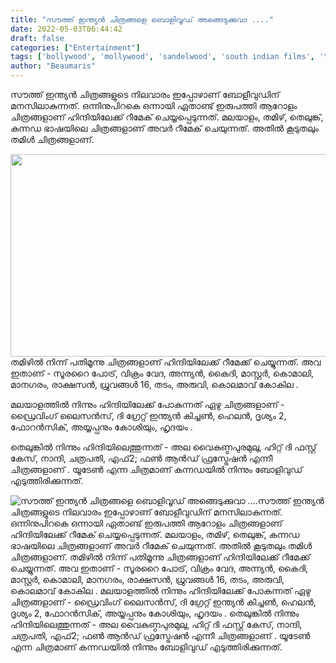 ```yaml
---
title: "സൗത്ത് ഇന്ത്യൻ ചിത്രങ്ങളെ ബൊളിവൂഡ് അങ്ങെടുക്കുവാ ...."
date: 2022-05-03T06:44:42
draft: false
categories: ["Entertainment"]
tags: ['bollywood', 'mollywood', 'sandelwood', 'south indian films', 'tollywood']
author: "Beaumaris"
---
```


സൗത്ത് ഇന്ത്യൻ ചിത്രങ്ങളുടെ നിലവാരം ഇപ്പോഴാണ് ബോളീവുഡിന് മനസിലാകുന്നത്. ഒന്നിനുപിറകെ ഒന്നായി ഏതാണ്ട് ഇരുപത്തി ആറോളം ചിത്രങ്ങളാണ് ഹിന്ദിയിലേക്ക് റീമേക് ചെയ്യപ്പെടുന്നത്. മലയാളം, തമിഴ്, തെലുങ്ക്, കന്നഡ ഭാഷയിലെ ചിത്രങ്ങളാണ് അവർ റീമേക് ചെയുന്നത്. അതിൽ കൂടുതലും തമിൾ ചിത്രങ്ങളാണ്.

<img class="wp-image-332478 aligncenter" src="https://cdn.boolokam.com/articles/2022/05/6u6.jpg" alt="" width="648" height="324" />തമിഴില്‍ നിന്ന് പതിമൂന്നു ചിത്രങ്ങളാണ് ഹിന്ദിയിലേക്ക് റീമേക്ക് ചെയ്യുന്നത്. അവ ഇതാണ് - സൂരറൈ പോട്ര്, വിക്രം വേദ, അന്ന്യന്‍, കൈദി, മാസ്റ്റര്‍, കൊമാലി, മാനഗരം, രാക്ഷസന്‍, ധ്രുവങ്ങള്‍ 16, തടം, അരുവി, കൊലമാവ് കോകില .

മലയാളത്തിൽ നിന്നും ഹിന്ദിയിലേക്ക് പോകുന്നത് ഏഴു ചിത്രങ്ങളാണ് - ഡ്രൈവിംഗ് ലൈസന്‍സ്, ദി ഗ്രേറ്റ് ഇന്ത്യന്‍ കിച്ചണ്‍, ഹെലന്‍, ദൃശ്യം 2, ഫോറന്‍സിക്, അയ്യപ്പനും കോശിയും, ഹൃദയം .

തെലുങ്കിൽ നിന്നും ഹിന്ദിയിലെത്തുന്നത് - അല വൈകുണ്ഠപുരമുലു, ഹിറ്റ് ദി ഫസ്റ്റ് കേസ്, നാന്ദി, ചത്രപതി, എഫ്2; ഫണ്‍ ആന്‍ഡ് ഫ്രസ്ട്രേഷന്‍ എന്നീ ചിത്രങ്ങളാണ് . യൂടേണ്‍ എന്ന ചിത്രമാണ് കന്നഡയില്‍ നിന്നും ബോളിവുഡ് എടുത്തിരിക്കുന്നത്.


![സൗത്ത് ഇന്ത്യൻ ചിത്രങ്ങളെ ബൊളിവൂഡ് അങ്ങെടുക്കുവാ ....](https://cdn.boolokam.com/articles/2022/05/6u6.jpg)സൗത്ത് ഇന്ത്യൻ ചിത്രങ്ങളുടെ നിലവാരം ഇപ്പോഴാണ് ബോളീവുഡിന് മനസിലാകുന്നത്. ഒന്നിനുപിറകെ ഒന്നായി ഏതാണ്ട് ഇരുപത്തി ആറോളം ചിത്രങ്ങളാണ് ഹിന്ദിയിലേക്ക് റീമേക് ചെയ്യപ്പെടുന്നത്. മലയാളം, തമിഴ്, തെലുങ്ക്, കന്നഡ ഭാഷയിലെ ചിത്രങ്ങളാണ് അവർ റീമേക് ചെയുന്നത്. അതിൽ കൂടുതലും തമിൾ ചിത്രങ്ങളാണ്. തമിഴില്‍ നിന്ന് പതിമൂന്നു ചിത്രങ്ങളാണ് ഹിന്ദിയിലേക്ക് റീമേക്ക് ചെയ്യുന്നത്. അവ ഇതാണ് - സൂരറൈ പോട്ര്, വിക്രം വേദ, അന്ന്യന്‍, കൈദി, മാസ്റ്റര്‍, കൊമാലി, മാനഗരം, രാക്ഷസന്‍, ധ്രുവങ്ങള്‍ 16, തടം, അരുവി, കൊലമാവ് കോകില . മലയാളത്തിൽ നിന്നും ഹിന്ദിയിലേക്ക് പോകുന്നത് ഏഴു ചിത്രങ്ങളാണ് - ഡ്രൈവിംഗ് ലൈസന്‍സ്, ദി ഗ്രേറ്റ് ഇന്ത്യന്‍ കിച്ചണ്‍, ഹെലന്‍, ദൃശ്യം 2, ഫോറന്‍സിക്, അയ്യപ്പനും കോശിയും, ഹൃദയം . തെലുങ്കിൽ നിന്നും ഹിന്ദിയിലെത്തുന്നത് - അല വൈകുണ്ഠപുരമുലു, ഹിറ്റ് ദി ഫസ്റ്റ് കേസ്, നാന്ദി, ചത്രപതി, എഫ്2; ഫണ്‍ ആന്‍ഡ് ഫ്രസ്ട്രേഷന്‍ എന്നീ ചിത്രങ്ങളാണ് . യൂടേണ്‍ എന്ന ചിത്രമാണ് കന്നഡയില്‍ നിന്നും ബോളിവുഡ് എടുത്തിരിക്കുന്നത്.
